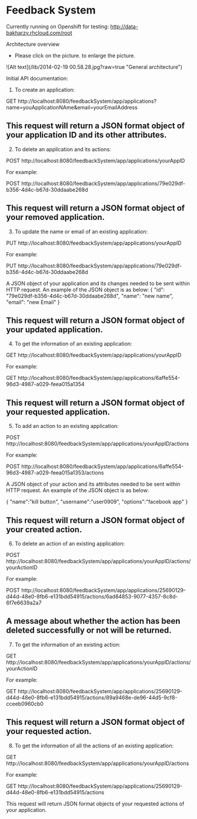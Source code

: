 Feedback System 
========================
Currently running on Openshift for testing:
http://data-bakharzy.rhcloud.com/root

Architecture overview
* Please click on the picture. to enlarge the picture.

![Alt text](/lib/2014-02-19 00.58.28.jpg?raw=true "General architecture")


Initial API documentation:

1. To create an application:

GET		http://localhost:8080/feedbackSystem/app/applications?name=youApplicationNAme&email=yourEmailAddress 

This request will return a JSON format object of your application ID and its other attributes.
------------------------------------------------------------------------------------------------------------------------
2. To delete an application and its actions:

POST		http://localhost:8080/feedbackSystem/app/applications/yourAppID

For example:

POST		http://localhost:8080/feedbackSystem/app/applications/79e029df-b356-4d4c-b67d-30ddaabe268d

This request will return a JSON format object of your removed application.
-----------------------------------------------------------------------------------------------------------------------
3. To update the name or email of an existing application:

PUT		http://localhost:8080/feedbackSystem/app/applications/yourAppID

For example:

PUT		http://localhost:8080/feedbackSystem/app/applications/79e029df-b356-4d4c-b67d-30ddaabe268d

A JSON object of your application and its changes needed to be sent within HTTP request. An example of the JSON object is as below:
{
    "id": "79e029df-b356-4d4c-b67d-30ddaabe268d",
    "name": "new name",
    "email": "new Email"
} 

This request will return a JSON format object of your updated application.
-----------------------------------------------------------------------------------------------------------------------
4. To get the information of an existing application:

GET		http://localhost:8080/feedbackSystem/app/applications/yourAppID

For example:

GET		http://localhost:8080/feedbackSystem/app/applications/6affe554-96d3-4987-a029-feea015a1354

This request will return a JSON format object of your requested application.
-----------------------------------------------------------------------------------------------------------------------
5. To add an action to an existing application:

POST		http://localhost:8080/feedbackSystem/app/applications/yourAppID/actions

For example:

POST		http://localhost:8080/feedbackSystem/app/applications/6affe554-96d3-4987-a029-feea015a1353/actions

A JSON object of your action and its attributes needed to be sent within HTTP request. An example of the JSON object is as below:

{
 "name":"kill button",
 "username":"user0909",
 "options":"facebook app"
} 

This request will return a JSON format object of your created action.
-----------------------------------------------------------------------------------------------------------------------
6. To delete an action of an existing application:

POST		http://localhost:8080/feedbackSystem/app/applications/yourAppID/actions/yourActionID 

For example:

POST		http://localhost:8080/feedbackSystem/app/applications/25690129-d44d-48e0-8fb6-e131bdd54915/actions/6ad84853-9077-4357-8c8d-6f7e6639a2a7

A message about whether the action has been deleted successfully or not will be returned.
-----------------------------------------------------------------------------------------------------------------------
7. To get the information of an existing action:

GET		http://localhost:8080/feedbackSystem/app/applications/yourAppID/actions/yourActionID 

For example:

GET		http://localhost:8080/feedbackSystem/app/applications/25690129-d44d-48e0-8fb6-e131bdd54915/actions/89a9468e-de96-44d5-9cf8-cceeb0960cb0

This request will return a JSON format object of your requested action.
-----------------------------------------------------------------------------------------------------------------------
8. To get the information of all the actions of an existing application:

GET		http://localhost:8080/feedbackSystem/app/applications/yourAppID/actions 

For example:

GET		http://localhost:8080/feedbackSystem/app/applications/25690129-d44d-48e0-8fb6-e131bdd54915/actions

This request will return JSON format objects of your requested actions of your application.
